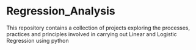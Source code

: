 # Regression_Analysis
This repository contains a collection of projects exploring the processes, practices and principles involved in carrying out Linear and Logistic Regression using python
